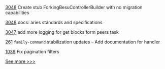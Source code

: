 
[3048](https://github.com/hyperledger/besu/pull/3048) Create stub ForkingBesuControllerBuilder with no migration capabilities

[3048](https://github.com/hyperledger/aries-framework-go/pull/3048) docs: aries standards and specifications

[3047](https://github.com/hyperledger/besu/pull/3047) add more logging for get blocks form peers task

[261](https://github.com/hyperledger/transact/pull/261) `family-command` stabilization updates - Add documentation for handler

[1039](https://github.com/hyperledger/grid/pull/1039) Fix pagination filters


[See more >>>](https://start-here.hyperledger.org/pull-requests)
